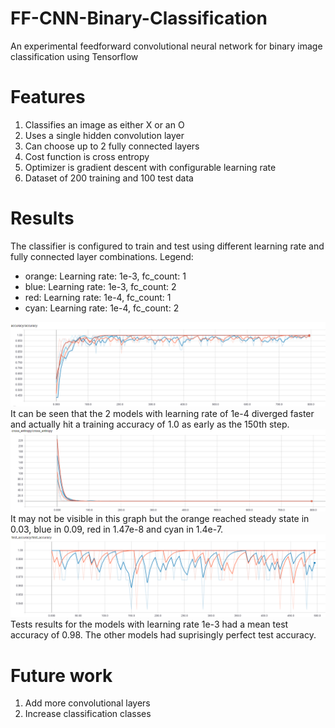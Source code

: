 # FF-CNN-Binary-Classification
An experimental feedforward convolutional neural network for binary image classification using Tensorflow

# Features
1. Classifies an image as either X or an O
2. Uses a single hidden convolution layer
3. Can choose up to 2 fully connected layers
4. Cost function is cross entropy
5. Optimizer is gradient descent with configurable learning rate
6. Dataset of 200 training and 100 test data

# Results
The classifier is configured to train and test using different learning rate and fully connected layer combinations.
Legend:
- orange: Learning rate: 1e-3, fc_count: 1
- blue: Learning rate: 1e-3, fc_count: 2
- red: Learning rate: 1e-4, fc_count: 1
- cyan: Learning rate: 1e-4, fc_count: 2
<img src="assets/train_accuracy.PNG">
It can be seen that the 2 models with learning rate of 1e-4 diverged faster and actually hit a training accuracy of 1.0 as early as the 150th step.
<img src="assets/cross_entropy.PNG">
It may not be visible in this graph but the orange reached steady state in 0.03, blue in 0.09, red in 1.47e-8 and cyan in 1.4e-7.
<img src="assets/test_accuracy.PNG">
Tests results for the models with learning rate 1e-3 had a mean test accuracy of 0.98. The other models had suprisingly perfect test accuracy.

# Future work
1. Add more convolutional layers
2. Increase classification classes
